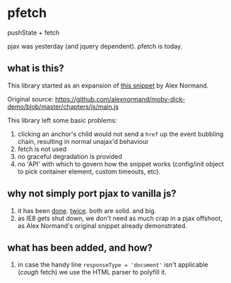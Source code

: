 # pfetch
pushState + fetch

pjax was yesterday (and jquery dependent). 
pfetch is today.

## what is this?
This library started as an expansion of [this snippet](https://github.com/alexnormand/moby-dick-demo/blob/master/chapters/js/main.js) by Alex Normand.

Original source: https://github.com/alexnormand/moby-dick-demo/blob/master/chapters/js/main.js

This library left some basic problems:

1. clicking an anchor's child would not send a `href` up the event bubbling chain, resulting in normal unajax'd behaviour
2. fetch is not used
3. no graceful degradation is provided
4. no 'API' with which to govern how the snippet works (config/init object to pick container element, custom timeouts, etc).

## why not simply port pjax to vanilla js?

1. it has been [done](https://github.com/martndemus/pjax). [twice](https://github.com/cantlin/vanilla-pjax). both are solid. and big.
2. as IE8 gets shut down, we don't need as much crap in a pjax offshoot, as Alex Normand's original snippet already demonstrated.


## what has been added, and how?

1. in case the handy line `responseType = 'document'` isn't applicable (*cough* fetch) we use the HTML parser to polyfill it.

